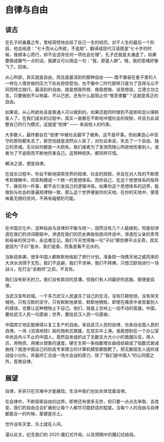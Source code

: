 # 自律与自由

## 谈古

在孔子的垂暮之年，曾经简短地总结了自己一生的经历。对于人生的最后一个阶段，他总结道：“七十而从心所欲，不逾矩”，翻译成现代汉语就是“七十岁的时候，我顺本心而行，却不会违背任何一项社会伦理”。孔子还就是太谦虚了，如果要换成霸气一点的话，我建议可以用这一句：“我，即是人群”。哦，我的思绪好像飞了。回来。

从心所欲，其实就是自由，而且是最深刻的那种自由 —— 既不像装在套子里的人一样在人情世故的压力下处处担惊受怕，也不像中二时代那样只是为了显得与众不同而特立独行。最深刻的自由，就是想我所想、做我想做、说我想说，立德立功立言。只要做到不以物喜、不以己悲，还有什么能阻止你“惟吾德馨”？这就是真正的自由。

如果说，从心所欲尚且是普通人可以做到的，如果还能同时做到不逾矩却足以堪称圣人了。在我们成长的过程中，其实一直都在不断地冲撞社会的规矩，并且为此调整自己的行为模式，这就是“他律” —— 来自他人的约束。

大多数人，最终都会在“他律”中被社会磨平了棱角，这不是坏事。但如果连心中坚守的原则都失去了，那恐怕就是泯然众人矣了。对社会来说，失去了一个自由、独立的灵魂，无论如何都是一大损失。我们或者为了发泄而随心所欲地伤害别人，或者为了不逾矩而不断地伤害自己。这两种损失，都同样可惜。

解决之道，便是自律。

在成长过程中，你会不断地探索世界的规律、社会的规矩，并且在对人性的不断思考和理解中，将其构建成一个统一的思想体系。而你自己，在这个思想体系的指导下，做任何一件事，都不会引发自己的逻辑冲突。如果你这个思想体系的边界，能做到与社会的普遍规律相一致，那么这个世界便是你的天地。在你的天地中，便意味着无限的空间，不再有碰壁的可能。

## 论今

在中国文化中，这种自由与自律的平衡与统一，固然没有几个人能做到，但是却渗透在我们的诗词歌赋中，渗透在我们的历史典故和民间传说中，渗透在父亲的责骂和母亲的哭泣中，永远难忘记。我们今天觉得每一句“子曰”都仿佛平淡无奇，其实是因为“子曰”是水，我们是鱼，而鱼是看不见水的。

当新冠来袭，很多中国人都默默地收起了旅行计划，准备把一场携天地之威而来的大洪水消弭于无形。我们不逃避，我们不求神，我们不拜佛，只想沉默地进行一场战斗，在打出“全剧终”之前，不言败。

我们没有斩天的刀，我们没有筑坝的息壤，但我们有人间最好的武器，那便是自律。

当武汉宣布封城，一千多万武汉人民速冻了自己的生活，没有打砸抢烧，没有哭天喊地，只有沉默的坚守，只有默默地承受、默默地牺牲，即使在痛苦中承受着别人的错误，也要让这种牺牲止于自己。他们，就是上甘岭上一动不动的英雄。中国，要给武汉人民一句感谢；世界，要给武汉人民一句感谢。

中国其它地区能够得以复工复产的自由，来自武汉人民的自律，也来自全国人民的自律。一场《流浪地球》般的饱和式救援，在现实中上演。谁能想到在一个办公室中尚且内斗不止的中国人，竟然自发组织出了无数支大大小小的救援队伍，用人员、用物资、用难以想象的速度，硬生生把一条指数增长曲线给砸成了指数式衰减曲线？就连中国自己的防疫专家建立的计算机模型都脱靶了。把无数陌生人组织成战役小分队，并最终汇合成一场大会战的原力，除了“我们是中国人”的认同感之外，首推自律。

## 展望

自律，并非只在灾难中才能展现。生活中我们也处处体现着自律。

在自律中，不断探索自由的边界。即使还有很多无奈，但只要一点点去争取、去改变，我们的自由总会扩展到让每个人都尽可能舒适的程度。当每个人的自由与自律都能合一的时候，那便是乐土。

世外没有天堂，乐土就在人间。

谨以此文，纪念我们的 2020 魔幻式开局，以及预期中的魔幻式结局。
